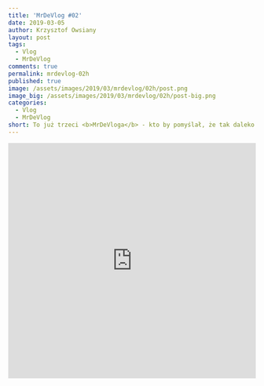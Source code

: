 ```yaml
---
title: 'MrDeVlog #02'
date: 2019-03-05
author: Krzysztof Owsiany
layout: post
tags:
  - Vlog
  - MrDeVlog
comments: true
permalink: mrdevlog-02h
published: true
image: /assets/images/2019/03/mrdevlog/02h/post.png
image_big: /assets/images/2019/03/mrdevlog/02h/post-big.png
categories:
  - Vlog
  - MrDeVlog
short: To już trzeci <b>MrDeVloga</b> - kto by pomyślał, że tak daleko zajdzie ta inicjatywa. Ale gdzie mi do takich gigantów jak Miroburn... Bardziej to zabawa:).
---
```



<div width="640" height="480" style="margin-left:auto; margin-right:auto;">
<embed width="100%" height="480" src="https://www.youtube.com/embed/pEtQpAyGChQ"/>
</div >